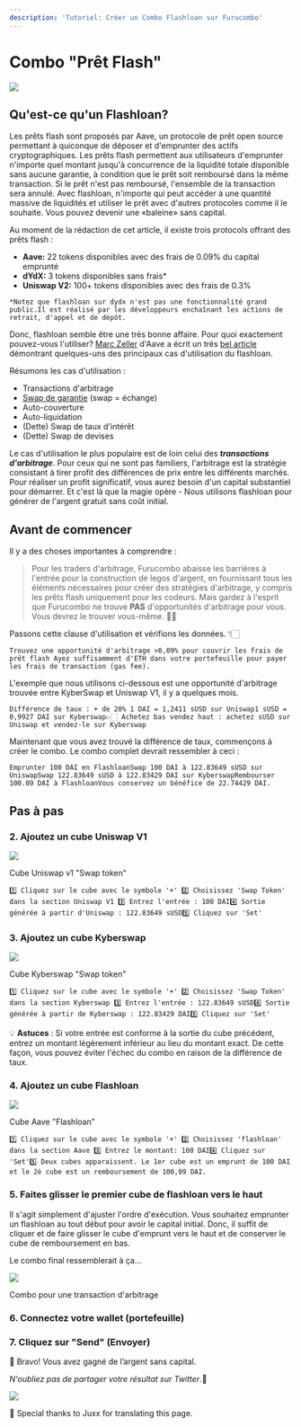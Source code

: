```yaml
---
description: 'Tutoriel: Créer un Combo Flashloan sur Furucombo'
---
```


# Combo "Prêt Flash"

![](https://gblobscdn.gitbook.com/assets%2F-MMtyf0qXl8g_wxjxrFt%2F-MMuCpQ6BdX8NBN4KXTh%2F-MMuCyZo9s1FsfE501i5%2Fimage.png?alt=media&token=e86376e0-d1ca-4226-96ca-9f92c6738557)

## **Qu'est-ce qu'un Flashloan?** <a id="256b"></a>

Les prêts flash sont proposés par Aave, un protocole de prêt open source permettant à quiconque de déposer et d'emprunter des actifs cryptographiques. Les prêts flash permettent aux utilisateurs d'emprunter n'importe quel montant jusqu'à concurrence de la liquidité totale disponible sans aucune garantie, à condition que le prêt soit remboursé dans la même transaction. Si le prêt n'est pas remboursé, l'ensemble de la transaction sera annulé. Avec flashloan, n'importe qui peut accéder à une quantité massive de liquidités et utiliser le prêt avec d'autres protocoles comme il le souhaite. Vous pouvez devenir une «baleine» sans capital.

Au moment de la rédaction de cet article, il existe trois protocols offrant des prêts flash :

* **Aave:** 22 tokens disponibles avec des frais de 0.09% du capital emprunté
* **dYdX:** 3 tokens disponibles sans frais\*
* **Uniswap V2:** 100+ tokens disponibles avec des frais de 0.3%

```text
*Notez que flashloan sur dydx n'est pas une fonctionnalité grand public.Il est réalisé par les développeurs enchaînant les actions de retrait, d'appel et de dépôt.
```

Donc, flashloan semble être une très bonne affaire. Pour quoi exactement pouvez-vous l'utiliser? [Marc Zeller](https://twitter.com/lemiscate) d'Aave a écrit un très [bel article](https://medium.com/aave/sneak-peek-at-flash-loans-f2b28a394d62) démontrant quelques-uns des principaux cas d'utilisation du flashloan.

Résumons les cas d'utilisation :

* Transactions d'arbitrage
* ​[Swap de garantie](https://deflast.finance/) \(swap = échange\)
* Auto-couverture
* Auto-liquidation
* \(Dette\) Swap de taux d'intérêt
* \(Dette\) Swap de devises

Le cas d'utilisation le plus populaire est de loin celui des _**transactions d'arbitrage**_. Pour ceux qui ne sont pas familiers, l'arbitrage est la stratégie consistant à tirer profit des différences de prix entre les différents marchés. Pour réaliser un profit significatif, vous aurez besoin d'un capital substantiel pour démarrer. Et c'est là que la magie opère - Nous utilisons flashloan pour générer de l'argent gratuit sans coût initial.

## **Avant de commencer** <a id="avant-de-commencer"></a>

Il y a des choses importantes à comprendre :

> Pour les traders d'arbitrage, Furucombo abaisse les barrières à l'entrée pour la construction de legos d'argent, en fournissant tous les éléments nécessaires pour créer des stratégies d'arbitrage, y compris les prêts flash uniquement pour les codeurs. Mais gardez à l'esprit que Furucombo ne trouve **PAS** d'opportunités d'arbitrage pour vous. Vous devrez le trouver vous-même. ✊🏻

Passons cette clause d'utilisation et vérifions les données. 👇🏻

```text
Trouvez une opportunité d'arbitrage >0,09% pour couvrir les frais de prêt flash Ayez suffisamment d'ETH dans votre portefeuille pour payer les frais de transaction (gas fee).
```

L'exemple que nous utilisons ci-dessous est une opportunité d'arbitrage trouvée entre KyberSwap et Uniswap V1, il y a quelques mois.

```text
Différence de taux : + de 20% 1 DAI = 1,2411 sUSD sur Uniswap1 sUSD = 0,9927 DAI sur Kyberswap👉🏻 Achetez bas vendez haut : achetez sUSD sur Uniswap et vendez-le sur Kyberswap
```

Maintenant que vous avez trouvé la différence de taux, commençons à créer le combo. Le combo complet devrait ressembler à ceci :

```text
Emprunter 100 DAI en FlashloanSwap 100 DAI à 122.83649 sUSD sur UniswapSwap 122.83649 sUSD à 122.83429 DAI sur KyberswapRembourser 100.09 DAI à FlashloanVous conservez un bénéfice de 22.74429 DAI.
```

## Pas à pas <a id="29f4"></a>

### 2. Ajoutez un cube Uniswap V1 <a id="126f"></a>

![](https://gblobscdn.gitbook.com/assets%2F-MMtyf0qXl8g_wxjxrFt%2F-MMtymN5VcPSi8VM1Gny%2F-MMu9UQpr2Zad4R2l0GN%2Funi%20v1.png?alt=media&token=1596c153-82fe-4ed1-b787-5be4eaa1023e)

Cube Uniswap v1 "Swap token"

```text
1️⃣ Cliquez sur le cube avec le symbole '+' 2️⃣ Choisissez 'Swap Token' dans la section Uniswap V1 3️⃣ Entrez l'entrée : 100 DAI4️⃣ Sortie générée à partir d'Uniswap : 122.83649 sUSD5️⃣ Cliquez sur 'Set'
```

### 3. Ajoutez un cube Kyberswap <a id="dcdb"></a>

![](https://gblobscdn.gitbook.com/assets%2F-MMtyf0qXl8g_wxjxrFt%2F-MMtymN5VcPSi8VM1Gny%2F-MMu9vH5c6mfTPZUnwuE%2Fkyber.png?alt=media&token=bed21568-c95d-4093-aedf-a7745d2c8b7d)

Cube Kyberswap "Swap token"

```text
1️⃣ Cliquez sur le cube avec le symbole '+' 2️⃣ Choisissez 'Swap Token' dans la section Kyberswap 3️⃣ Entrez l'entrée : 122.83649 sUSD4️⃣ Sortie générée à partir de Kyberswap : 122.83429 DAI5️⃣ Cliquez sur 'Set'
```

💡 **Astuces** : Si votre entrée est conforme à la sortie du cube précédent, entrez un montant légèrement inférieur au lieu du montant exact. De cette façon, vous pouvez éviter l'échec du combo en raison de la différence de taux.

### 4. Ajoutez un cube Flashloan <a id="de6a"></a>

![](https://gblobscdn.gitbook.com/assets%2F-MMtyf0qXl8g_wxjxrFt%2F-MMtymN5VcPSi8VM1Gny%2F-MMuAVjg2mRBwRlXZzor%2Fflashloan.png?alt=media&token=75e74131-d441-4bdd-b830-66ad8b7906a4)

Cube Aave "Flashloan"

```text
1️⃣ Cliquez sur le cube avec le symbole '+' 2️⃣ Choisissez 'flashloan' dans la section Aave 3️⃣ Entrez le montant: 100 DAI4️⃣ Cliquez sur 'Set'5️⃣ Deux cubes apparaissent. Le 1er cube est un emprunt de 100 DAI et le 2è cube est un remboursement de 100,09 DAI.
```

### 5. Faites glisser le premier cube de flashloan vers le haut <a id="81e4"></a>

Il s'agit simplement d'ajuster l'ordre d'exécution. Vous souhaitez emprunter un flashloan au tout début pour avoir le capital initial. Donc, il suffit de cliquer et de faire glisser le cube d'emprunt vers le haut et de conserver le cube de remboursement en bas.

Le combo final ressemblerait à ça...

![](https://gblobscdn.gitbook.com/assets%2F-MMtyf0qXl8g_wxjxrFt%2F-MMtymN5VcPSi8VM1Gny%2F-MMuArpAvGYcjqpySW3s%2Farb.png?alt=media&token=533ff85e-e24a-48af-8e02-c741896c6396)

Combo pour une transaction d'arbitrage

### 6. Connectez votre wallet \(portefeuille\) <a id="72ba"></a>

### 7. Cliquez sur "Send" \(Envoyer\) <a id="a283"></a>

🎉 Bravo! Vous avez gagné de l’argent sans capital.

_N'oubliez pas de partager votre résultat sur Twitter_.🎉

![](https://gblobscdn.gitbook.com/assets%2F-MMtyf0qXl8g_wxjxrFt%2F-MMuCpQ6BdX8NBN4KXTh%2F-MMuD6DszSbhVjpIdKLQ%2F0_Kfym6hUWLOi4tXxA.gif?alt=media&token=eac27213-4ca4-4a2a-8c3b-86f91ad3ff7a)



🧊 Special thanks to Juxx for translating this page.

